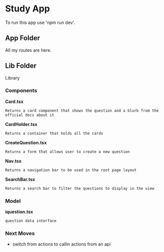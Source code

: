 # Study App
To run this app use 'npm run dev'.

## App Folder
All my routes are here.

## Lib Folder
Library
### Components
**Card.tsx**

    Returns a card component that shows the question and a blurb from the official docs about it

**CardHolder.tsx**

    Returns a container that holds all the cards

**CreateQuestion.tsx**

    Returns a form that allows user to create a new question

**Nav.tsx**

    Returns a navigation bar to be used in the root page layout

**SearchBar.tsx**

    Returns a search bar to filter the questions to display in the view

### Model
**iquestion.tsx**

    question data interface

### Next Moves
- switch from actions to callin actions from an api
